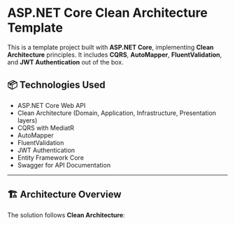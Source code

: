 # ASP.NET Core Clean Architecture Template

This is a template project built with **ASP.NET Core**, implementing **Clean Architecture** principles. It includes **CQRS**, **AutoMapper**, **FluentValidation**, and **JWT Authentication** out of the box.

## 📦 Technologies Used

- ASP.NET Core Web API
- Clean Architecture (Domain, Application, Infrastructure, Presentation layers)
- CQRS with MediatR
- AutoMapper
- FluentValidation
- JWT Authentication
- Entity Framework Core
- Swagger for API Documentation

---

## 🏗️ Architecture Overview

The solution follows **Clean Architecture**:

